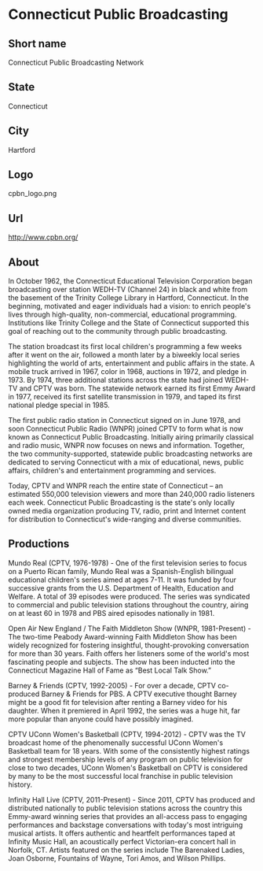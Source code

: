 # Connecticut Public Broadcasting

## Short name

Connecticut Public Broadcasting Network

## State

Connecticut

## City

Hartford

## Logo

cpbn\_logo.png

## Url

http://www.cpbn.org/

## About

In October 1962, the Connecticut Educational Television Corporation
began broadcasting over station WEDH-TV (Channel 24) in black and white from the
basement of the Trinity College Library in Hartford, Connecticut. In the beginning,
motivated and eager individuals had a vision: to enrich people's lives through
high-quality, non-commercial, educational programming. Institutions like Trinity
College and the State of Connecticut supported this goal of reaching out to the
community through public broadcasting.

The station broadcast its first local
children's programming a few weeks after it went on the air, followed a month
later by a biweekly local series highlighting the world of arts, entertainment
and public affairs in the state. A mobile truck arrived in 1967, color in 1968,
auctions in 1972, and pledge in 1973. By 1974, three additional stations across
the state had joined WEDH-TV and CPTV was born. The statewide network earned its
first Emmy Award in 1977, received its first satellite transmission in 1979, and
taped its first national pledge special in 1985.

The first public radio station
in Connecticut signed on in June 1978, and soon Connecticut Public Radio (WNPR)
joined CPTV to form what is now known as Connecticut Public Broadcasting. Initially
airing primarily classical and radio music, WNPR now focuses on news and information.
Together, the two community-supported, statewide public broadcasting networks
are dedicated to serving Connecticut with a mix of educational, news, public affairs,
children's and entertainment programming and services. 

Today, CPTV and WNPR
reach the entire state of Connecticut – an estimated 550,000 television viewers
and more than 240,000 radio listeners each week. Connecticut Public Broadcasting
is the state's only locally owned media organization producing TV, radio, print
and Internet content for distribution to Connecticut's wide-ranging and diverse
communities.


## Productions

Mundo Real (CPTV, 1976-1978) - One of the first television series
to focus on a Puerto Rican family, Mundo Real was a Spanish-English bilingual
educational children's series aimed at ages 7-11. It was funded by four successive
grants from the U.S. Department of Health, Education and Welfare.  A total of
39 episodes were produced. The series was syndicated to commercial and public
television stations throughout the country, airing on at least 60 in 1978 and
PBS aired episodes nationally in 1981.  

Open Air New England / The Faith Middleton
Show (WNPR, 1981-Present) - The two-time Peabody Award-winning Faith Middleton
Show has been widely recognized for fostering insightful, thought-provoking conversation
for more than 30 years. Faith offers her listeners some of the world's most fascinating
people and subjects. The show has been inducted into the Connecticut Magazine
Hall of Fame as “Best Local Talk Show.” 

Barney & Friends (CPTV, 1992-2005) -
For over a decade, CPTV co-produced Barney & Friends for PBS. A CPTV executive
thought Barney might be a good fit for television after renting a Barney video
for his daughter. When it premiered in April 1992, the series was a huge hit,
far more popular than anyone could have possibly imagined. 

CPTV UConn Women's
Basketball (CPTV, 1994-2012) - CPTV was the TV broadcast home of the phenomenally
successful UConn Women's Basketball team for 18 years. With some of the consistently
highest ratings and strongest membership levels of any program on public television
for close to two decades, UConn Women's Basketball on CPTV is considered by many
to be the most successful local franchise in public television history. 

Infinity
Hall Live (CPTV, 2011-Present) - Since 2011, CPTV has produced and distributed
nationally to public television stations across the country this Emmy-award winning
series that provides an all-access pass to engaging performances and backstage
conversations with today's most intriguing musical artists. It offers authentic
and heartfelt performances taped at Infinity Music Hall, an acoustically perfect
Victorian-era concert hall in Norfolk, CT. Artists featured on the series include
The Barenaked Ladies, Joan Osborne, Fountains of Wayne, Tori Amos, and Wilson
Phillips.

